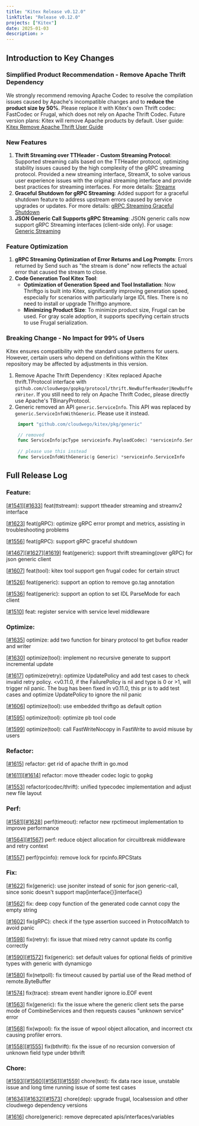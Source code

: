 ```yaml
---
title: "Kitex Release v0.12.0"
linkTitle: "Release v0.12.0"
projects: ["Kitex"]
date: 2025-01-03
description: >
---
```


## **Introduction to Key Changes**

### Simplified Product Recommendation - Remove Apache Thrift Dependency
We strongly recommend removing Apache Codec to resolve the compilation issues caused by Apache's incompatible changes and to **reduce the product size by 50%**. 
Please replace it with Kitex's own Thrift codec: FastCodec or Frugal, which does not rely on Apache Thrift Codec.
Future version plans: Kitex will remove Apache products by default. User guide: [Kitex Remove Apache Thrift User Guide](/docs/kitex/best-practice/remove_apache_codec)

### New Features
1. **Thrift Streaming over TTHeader - Custom Streaming Protocol**: Supported streaming calls based on the TTHeader protocol, optimizing stability issues caused by the high complexity of the gRPC streaming protocol. 
   Provided a new streaming interface, StreamX, to solve various user experience issues with the original streaming interface and provide best practices for streaming interfaces.
   For more details: [Streamx](/docs/kitex/tutorials/basic-feature/streamx/)
2. **Graceful Shutdown for gRPC Streaming**: Added support for a graceful shutdown feature to address upstream errors caused by service upgrades or updates. For more details: [gRPC Streaming Graceful Shutdown](/docs/kitex/tutorials/basic-feature/protocol/streaming/grpc/graceful_shutdown/)
3. **JSON Generic Call Supports gRPC Streaming**: JSON generic calls now support gRPC Streaming interfaces (client-side only). For usage: [Generic Streaming](/docs/kitex/tutorials/advanced-feature/generic-call/generic_streaming)

### Feature Optimization
1. **gRPC Streaming Optimization of Error Returns and Log Prompts**: Errors returned by Send such as "the stream is done" now reflects the actual error that caused the stream to close.
2. **Code Generation Tool Kitex Tool**: 
    - **Optimization of Generation Speed and Tool Installation**: Now Thriftgo is built into Kitex, significantly improving generation speed, especially for scenarios with particularly large IDL files. There is no need to install or upgrade Thriftgo anymore.
    - **Minimizing Product Size**: To minimize product size, Frugal can be used. For gray scale adoption, it supports specifying certain structs to use Frugal serialization.

### Breaking Change - No Impact for 99% of Users
Kitex ensures compatibility with the standard usage patterns for users. However, certain users who depend on definitions within the Kitex repository may be affected by adjustments in this version.
1. Remove Apache Thrift Dependency : Kitex replaced Apache thrift.TProtocol interface with `github.com/cloudwego/gopkg/protocol/thrift.NewBufferReader|NewBufferWriter`. If you still need to rely on Apache Thrift Codec, please directly use Apache's TBinaryProtocol.
2. Generic removed an API `generic.ServiceInfo`. This API was replaced by `generic.ServiceInfoWithGeneric`. Please use it instead.
   ```go
    import "github.com/cloudwego/kitex/pkg/generic"

    // removed
    func ServiceInfo(pcType serviceinfo.PayloadCodec) *serviceinfo.ServiceInfo
    
    // please use this instead
    func ServiceInfoWithGeneric(g Generic) *serviceinfo.ServiceInfo
   ```

## **Full Release Log**

### Feature:
[[#1541](https://github.com/cloudwego/kitex/pull/1541)][[#1633](https://github.com/cloudwego/kitex/pull/1633)] feat(ttstream): support ttheader streaming and streamv2 interface

[[#1623](https://github.com/cloudwego/kitex/pull/1623)] feat(gRPC): optimize gRPC error prompt and metrics, assisting in troubleshooting problems

[[#1556](https://github.com/cloudwego/kitex/pull/1556)] feat(gRPC): support gRPC graceful shutdown

[[#1467](https://github.com/cloudwego/kitex/pull/1467)][[#1627](https://github.com/cloudwego/kitex/pull/1627)][[#1619](https://github.com/cloudwego/kitex/pull/1619)] feat(generic): support thrift streaming(over gRPC) for json generic client

[[#1607](https://github.com/cloudwego/kitex/pull/1607)] feat(tool): kitex tool support gen frugal codec for certain struct

[[#1526](https://github.com/cloudwego/kitex/pull/1526)] feat(generic): support an option to remove go.tag annotation

[[#1536](https://github.com/cloudwego/kitex/pull/1536)] feat(generic): support an option to set IDL ParseMode for each client

[[#1510](https://github.com/cloudwego/kitex/pull/1510)] feat: register service with service level middleware

### Optimize:
[[#1635](https://github.com/cloudwego/kitex/pull/1635)] optimize: add two function for binary protocol to get bufiox reader and writer

[[#1630](https://github.com/cloudwego/kitex/pull/1630)] optimize(tool): implement no recursive generate to support incremental update

[[#1617](https://github.com/cloudwego/kitex/pull/1617)] optimize(retry): optimize UpdatePolicy and add test cases to check invalid retry policy. <v0.11.0, if the FailurePolicy is nil and type is 0 or >1, will trigger nil panic. The bug has been fixed in v0.11.0, this pr is to add test cases and optimize UpdatePolicy to ignore the nil panic

[[#1606](https://github.com/cloudwego/kitex/pull/1606)] optimize(tool): use embedded thriftgo as default option

[[#1595](https://github.com/cloudwego/kitex/pull/1595)] optimize(tool): optimize pb tool code

[[#1599](https://github.com/cloudwego/kitex/pull/1599)] optimize(tool): call FastWriteNocopy in FastWrite to avoid misuse by users

### Refactor:
[[#1615](https://github.com/cloudwego/kitex/pull/1615)] refactor: get rid of apache thrift in go.mod

[[#1611](https://github.com/cloudwego/kitex/pull/1611)][[#1614](https://github.com/cloudwego/kitex/pull/1614)] refactor: move ttheader codec logic to gopkg

[[#1553](https://github.com/cloudwego/kitex/pull/1553)] refactor(codec/thrift): unified typecodec implementation and adjust new file layout

### Perf:
[[#1581](https://github.com/cloudwego/kitex/pull/1581)][[#1628](https://github.com/cloudwego/kitex/pull/1628)] perf(timeout): refactor new rpctimeout implementation to improve performance

[[#1564](https://github.com/cloudwego/kitex/pull/1564)][[#1567](https://github.com/cloudwego/kitex/pull/1567)] perf: reduce object allocation for circuitbreak middleware and retry context

[[#1557](https://github.com/cloudwego/kitex/pull/1557)] perf(rpcinfo): remove lock for rpcinfo.RPCStats

### Fix:
[[#1622](https://github.com/cloudwego/kitex/pull/1622)] fix(generic): use jsoniter instead of sonic for json generic-call, since sonic doesn't support map[interface{}]interface{}

[[#1562](https://github.com/cloudwego/kitex/pull/1562)] fix: deep copy function of the generated code cannot copy the empty string

[[#1602](https://github.com/cloudwego/kitex/pull/1602)] fix(gRPC): check if the type assertion succeed in ProtocolMatch to avoid panic

[[#1598](https://github.com/cloudwego/kitex/pull/1598)] fix(retry): fix issue that mixed retry cannot update its config correctly

[[#1590](https://github.com/cloudwego/kitex/pull/1590)][[#1572](https://github.com/cloudwego/kitex/pull/1572)] fix(generic): set default values for optional fields of primitive types with generic with dynamicgo

[[#1580](https://github.com/cloudwego/kitex/pull/1580)] fix(netpoll): fix timeout caused by partial use of the Read method of remote.ByteBuffer

[[#1574](https://github.com/cloudwego/kitex/pull/1574)] fix(trace): stream event handler ignore io.EOF event

[[#1563](https://github.com/cloudwego/kitex/pull/1563)] fix(generic): fix the issue where the generic client sets the parse mode of CombineServices and then requests causes "unknown service" error

[[#1568](https://github.com/cloudwego/kitex/pull/1568)] fix(wpool): fix the issue of wpool object allocation, and incorrect ctx causing profiler errors.

[[#1558](https://github.com/cloudwego/kitex/pull/1558)][[#1555](https://github.com/cloudwego/kitex/pull/1555)] fix(bthrift): fix the issue of no recursion conversion of unknown field type under bthrift

### Chore:
[[#1593](https://github.com/cloudwego/kitex/pull/1593)][[#1560](https://github.com/cloudwego/kitex/pull/1560)][[#1561](https://github.com/cloudwego/kitex/pull/1561)][[#1559](https://github.com/cloudwego/kitex/pull/1559)] chore(test): fix data race issue, unstable issue and long time running issue of some test cases
   
[[#1634](https://github.com/cloudwego/kitex/pull/1634)][[#1632](https://github.com/cloudwego/kitex/pull/1632)][[#1573](https://github.com/cloudwego/kitex/pull/1573)] chore(dep): upgrade frugal, localsession and other cloudwego dependency versions

[[#1616](https://github.com/cloudwego/kitex/pull/1616)] chore(generic): remove deprecated apis/interfaces/variables
